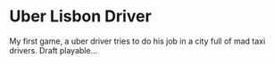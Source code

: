 # Uber Lisbon Driver

My first game, a uber driver tries to do his job in a city full of mad taxi drivers. Draft playable...

